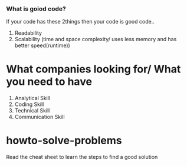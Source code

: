 ### What is goiod code?
If your code has these 2things then your code is good code..
1. Readability
2. Scalability (time and space complexity/ uses less memory and has better speed(runtime))

# What companies looking for/ What you need to have
1. Analytical Skill
2. Coding Skill
3. Technical Skill
4. Communication Skill

# howto-solve-problems
Read the cheat sheet to learn the steps to find a good solution